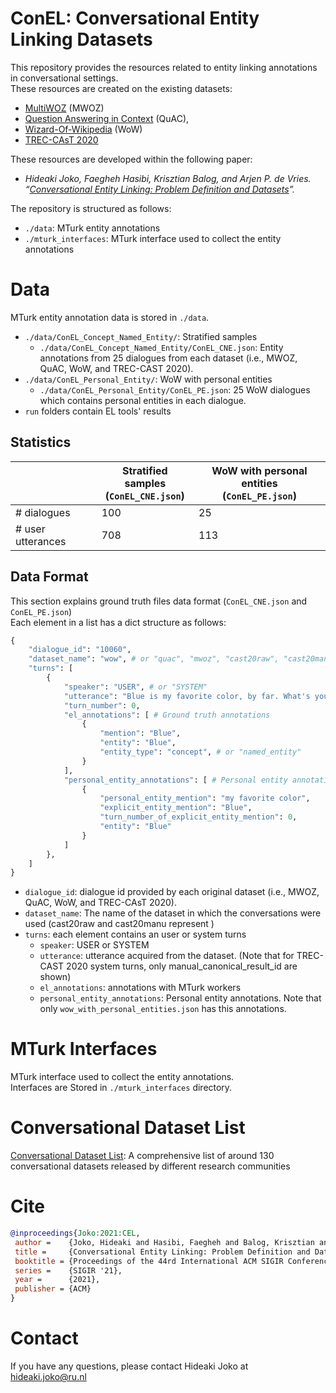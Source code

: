 ConEL: Conversational Entity Linking Datasets
============

This repository provides the resources related to entity linking annotations in conversational settings.\
These resources are created on the existing datasets:
- [MultiWOZ](https://github.com/budzianowski/multiwoz) (MWOZ)
- [Question Answering in Context](https://quac.ai/) (QuAC), 
- [Wizard-Of-Wikipedia](https://parl.ai/projects/wizard_of_wikipedia/) (WoW)
- [TREC-CAsT 2020](https://github.com/daltonj/treccastweb)

These resources are developed within the following paper:
- *Hideaki Joko, Faegheh Hasibi, Krisztian Balog, and Arjen P. de Vries. “[Conversational Entity Linking: Problem Definition and Datasets](https://arxiv.org/abs/2105.04903)”.*


The repository is structured as follows:
- `./data`: MTurk entity annotations
- `./mturk_interfaces`: MTurk interface used to collect the entity annotations

# Data

MTurk entity annotation data is stored in `./data`.
- `./data/ConEL_Concept_Named_Entity/`: Stratified samples
  - `./data/ConEL_Concept_Named_Entity/ConEL_CNE.json`: Entity annotations from 25 dialogues from each dataset (i.e., MWOZ, QuAC, WoW, and TREC-CAST 2020).
- `./data/ConEL_Personal_Entity/`: WoW with personal entities
  - `./data/ConEL_Personal_Entity/ConEL_PE.json`: 25 WoW dialogues which contains personal entities in each dialogue.
- `run` folders contain EL tools' results

## Statistics

|                   | Stratified samples<br>(`ConEL_CNE.json`) | WoW with personal entities<br>(`ConEL_PE.json`) |
|-------------------|----------------------------------------|---------------------------------------------------------|
| # dialogues       | 100                                    | 25                                                      |
| # user utterances | 708                                    | 113                                                     |


## Data Format
This section explains ground truth files data format (`ConEL_CNE.json` and `ConEL_PE.json`)\
Each element in a list has a dict structure as follows:

```py
{
    "dialogue_id": "10060",
    "dataset_name": "wow", # or "quac", "mwoz", "cast20raw", "cast20manu"
    "turns": [
        {
            "speaker": "USER", # or "SYSTEM"
            "utterance": "Blue is my favorite color, by far. What's yours?",
            "turn_number": 0, 
            "el_annotations": [ # Ground truth annotations
                {
                    "mention": "Blue",
                    "entity": "Blue",
                    "entity_type": "concept", # or "named_entity"
                }
            ],
            "personal_entity_annotations": [ # Personal entity annotations
                {
                    "personal_entity_mention": "my favorite color",
                    "explicit_entity_mention": "Blue",
                    "turn_number_of_explicit_entity_mention": 0,
                    "entity": "Blue"
                }
            ]
        },
    ]
}
```

- `dialogue_id`: dialogue id provided by each original dataset (i.e., MWOZ, QuAC, WoW, and TREC-CAsT 2020). 
- `dataset_name`: The name of the dataset in which the conversations were used (cast20raw and cast20manu represent )
- `turns`: each element contains an user or system turns
  - `speaker`: USER or SYSTEM
  - `utterance`: utterance acquired from the dataset. (Note that for TREC-CAST 2020 system turns, only manual_canonical_result_id are shown)
  - `el_annotations`: annotations with MTurk workers
  - `personal_entity_annotations`: Personal entity annotations. Note that only `wow_with_personal_entities.json` has this annotations.

# MTurk Interfaces

MTurk interface used to collect the entity annotations.\
Interfaces are Stored in `./mturk_interfaces` directory.

# Conversational Dataset List

[Conversational Dataset List](https://docs.google.com/spreadsheets/d/1N5_5gBKlGR-OrigRNct4jQ6iEqSycyqcoN61JpsHFDQ/edit?usp=sharing): A comprehensive list of around 130 conversational datasets released by different research communities

<!--# TBA
MTurk interface edit histories with the reasons why those interfaces needed to be modified (based on a pilot experiment on MTurk)-->

# Cite

```bibtex
@inproceedings{Joko:2021:CEL,
 author =    {Joko, Hideaki and Hasibi, Faegheh and Balog, Krisztian and de Vries, Arjen P.},
 title =     {Conversational Entity Linking: Problem Definition and Datasets},
 booktitle = {Proceedings of the 44rd International ACM SIGIR Conference on Research and Development in Information Retrieval},
 series =    {SIGIR '21},
 year =      {2021},
 publisher = {ACM}
}
```

# Contact

If you have any questions, please contact Hideaki Joko at hideaki.joko@ru.nl
